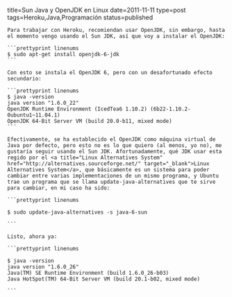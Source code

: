 title=Sun Java y OpenJDK en Linux
date=2011-11-11
type=post
tags=Heroku,Java,Programación
status=published
~~~~~~
Para trabajar con Heroku, recomiendan usar OpenJDK, sin embargo, hasta el momento vengo usando el Sun JDK, así que voy a instalar el OpenJDK:

```prettyprint linenums
$ sudo apt-get install openjdk-6-jdk
```

Con esto se instala el OpenJDK 6, pero con un desafortunado efecto secundario:

```prettyprint linenums
$ java -version
java version "1.6.0_22"
OpenJDK Runtime Environment (IcedTea6 1.10.2) (6b22-1.10.2-0ubuntu1~11.04.1)
OpenJDK 64-Bit Server VM (build 20.0-b11, mixed mode)
```

Efectivamente, se ha establecido el OpenJDK como máquina virtual de Java por defecto, pero esto no es lo que quiero (al menos, yo no), me gustaría seguir usando el Sun JDK. Afortunadamente, qué JDK usar esta regido por el <a title="Linux Alternatives System" href="http://alternatives.sourceforge.net/" target="_blank">Linux Alternatives System</a>, que básicamente es un sistema para poder cambiar entre varias implementaciones de un mismo programa, y Ubuntu trae un programa que se llama update-java-alternatives que te sirve para cambiar, en mi caso ha sido:

```prettyprint linenums

$ sudo update-java-alternatives -s java-6-sun

```

Listo, ahora ya:

```prettyprint linenums

$ java -version
java version "1.6.0_26"
Java(TM) SE Runtime Environment (build 1.6.0_26-b03)
Java HotSpot(TM) 64-Bit Server VM (build 20.1-b02, mixed mode)

```
